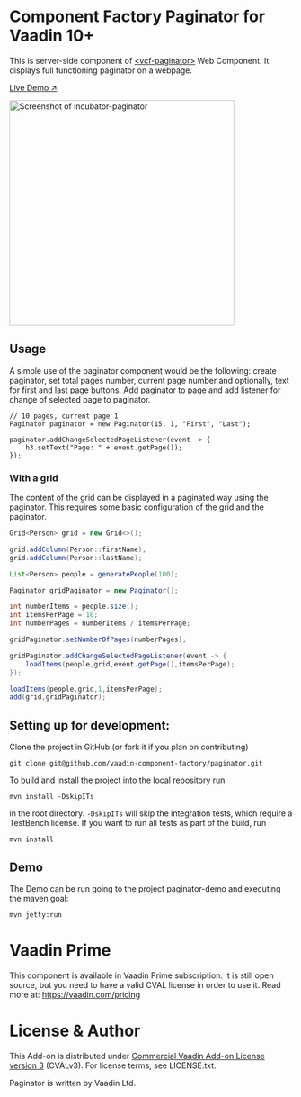 # Component Factory Paginator for Vaadin 10+

This is server-side component of [&lt;vcf-paginator&gt;](https://github.com/vaadin-component-factory/vcf-paginator) Web Component.
It displays full functioning paginator on a webpage.

[Live Demo ↗](https://incubator.app.fi/paginator-demo/paginator)

[<img src="https://raw.githubusercontent.com/vaadin/incubator-paginator/master/screenshot.png" width="400" alt="Screenshot of incubator-paginator">](https://vaadin.com/directory/component/vaadinincubator-paginator)


## Usage

A simple use of the paginator component would be the following: create paginator, set total pages number, current page number 
and optionally, text for first and last page buttons. Add paginator to page and add listener for change of selected page to paginator.
```
// 10 pages, current page 1
Paginator paginator = new Paginator(15, 1, "First", "Last");

paginator.addChangeSelectedPageListener(event -> {
    h3.setText("Page: " + event.getPage());
});
```

### With a grid
The content of the grid can be displayed in a paginated way using the paginator.
This requires some basic configuration of the grid and the paginator.

```java
Grid<Person> grid = new Grid<>();

grid.addColumn(Person::firstName);
grid.addColumn(Person::lastName);

List<Person> people = generatePeople(100);

Paginator gridPaginator = new Paginator();

int numberItems = people.size();
int itemsPerPage = 10;
int numberPages = numberItems / itemsPerPage;

gridPaginator.setNumberOfPages(numberPages);

gridPaginator.addChangeSelectedPageListener(event -> {
    loadItems(people,grid,event.getPage(),itemsPerPage);
});

loadItems(people,grid,1,itemsPerPage);
add(grid,gridPaginator);
```


## Setting up for development:

Clone the project in GitHub (or fork it if you plan on contributing)

```
git clone git@github.com/vaadin-component-factory/paginator.git
```

To build and install the project into the local repository run 

```mvn install -DskipITs```

in the root directory. `-DskipITs` will skip the integration tests, which require a TestBench license. If you want to run all tests as part of the build, run

```mvn install```

## Demo

The Demo can be run going to the project paginator-demo and executing the maven goal:

```mvn jetty:run```


# Vaadin Prime

This component is available in Vaadin Prime subscription. It is still open source, but you need to have a valid CVAL license in order to use it. Read more at: https://vaadin.com/pricing

# License & Author

This Add-on is distributed under [Commercial Vaadin Add-on License version 3](http://vaadin.com/license/cval-3) (CVALv3). For license terms, see LICENSE.txt.

Paginator is written by Vaadin Ltd.
